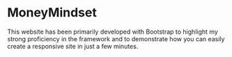 # MoneyMindset

This website has been primarily developed with Bootstrap to highlight my strong proficiency in the framework and to demonstrate how you can easily create a responsive site in just a few minutes.
